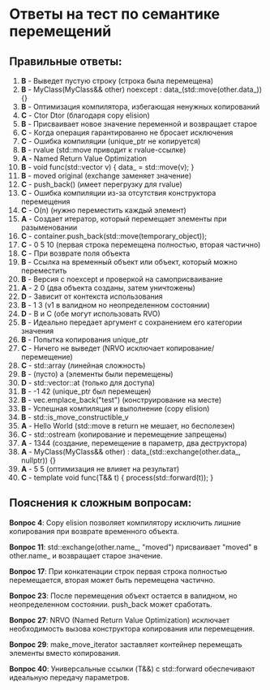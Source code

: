 # Ответы на тест по семантике перемещений

## Правильные ответы:

1. **B** - Выведет пустую строку (строка была перемещена)
2. **B** - MyClass(MyClass&& other) noexcept : data_(std::move(other.data_)) {}
3. **B** - Оптимизация компилятора, избегающая ненужных копирований
4. **C** - Ctor Dtor (благодаря copy elision)
5. **B** - Присваивает новое значение переменной и возвращает старое
6. **C** - Когда операция гарантированно не бросает исключения
7. **C** - Ошибка компиляции (unique_ptr не копируется)
8. **B** - rvalue (std::move приводит к rvalue-ссылке)
9. **A** - Named Return Value Optimization
10. **B** - void func(std::vector<int> v) { data_ = std::move(v); }
11. **B** - moved original (exchange заменяет значение)
12. **C** - push_back() (имеет перегрузку для rvalue)
13. **C** - Ошибка компиляции из-за отсутствия конструктора перемещения
14. **C** - O(n) (нужно переместить каждый элемент)
15. **A** - Создает итератор, который перемещает элементы при разыменовании
16. **C** - container.push_back(std::move(temporary_object));
17. **C** - 0 5 10 (первая строка перемещена полностью, вторая частично)
18. **C** - При возврате поля объекта
19. **B** - Ссылка на временный объект или объект, который можно переместить
20. **B** - Версия с noexcept и проверкой на самоприсваивание
21. **A** - 2 0 (два объекта созданы, затем уничтожены)
22. **D** - Зависит от контекста использования
23. **B** - 1 3 (v1 в валидном но неопределенном состоянии)
24. **D** - B и C (обе могут использовать RVO)
25. **B** - Идеально передает аргумент с сохранением его категории значения
26. **B** - Попытка копирования unique_ptr
27. **C** - Ничего не выведет (NRVO исключает копирование/перемещение)
28. **C** - std::array (линейная сложность)
29. **B** - (пусто) a (элементы были перемещены)
30. **D** - std::vector::at (только для доступа)
31. **B** - -1 42 (unique_ptr был перемещен)
32. **B** - vec.emplace_back("test") (конструирование на месте)
33. **B** - Успешная компиляция и выполнение (copy elision)
34. **B** - std::is_move_constructible_v
35. **A** - Hello World (std::move в return не мешает, но бесполезен)
36. **C** - std::ostream (копирование и перемещение запрещены)
37. **A** - 1344 (создание, перемещение в параметр, два деструктора)
38. **A** - MyClass(MyClass&& other) : data_(std::exchange(other.data_, nullptr)) {}
39. **A** - 5 5 (оптимизация не влияет на результат)
40. **C** - template<typename T> void func(T&& t) { process(std::forward<T>(t)); }

## Пояснения к сложным вопросам:

**Вопрос 4**: Copy elision позволяет компилятору исключить лишние копирования при возврате временного объекта.

**Вопрос 11**: std::exchange(other.name_, "moved") присваивает "moved" в other.name_ и возвращает старое значение.

**Вопрос 17**: При конкатенации строк первая строка полностью перемещается, вторая может быть перемещена частично.

**Вопрос 23**: После перемещения объект остается в валидном, но неопределенном состоянии. push_back может сработать.

**Вопрос 27**: NRVO (Named Return Value Optimization) исключает необходимость вызова конструктора копирования или перемещения.

**Вопрос 29**: make_move_iterator заставляет контейнер перемещать элементы вместо копирования.

**Вопрос 40**: Универсальные ссылки (T&&) с std::forward обеспечивают идеальную передачу параметров. 